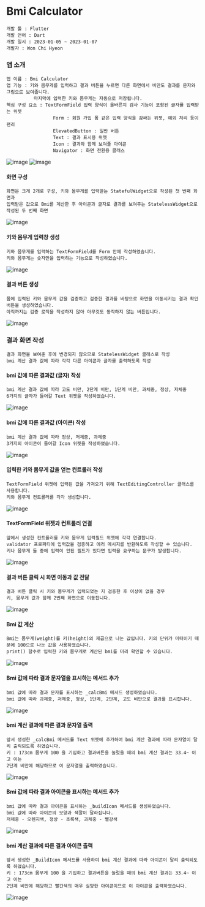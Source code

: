 # Bmi Calculator

```
개발 툴 : Flutter
개발 언어 : Dart
개발 일시 : 2023-01-05 ~ 2023-01-07
개발자 : Won Chi Hyeon
```

### 앱 소개
```
앱 이름 : Bmi Calculator
앱 기능 : 키와 몸무게를 입력하고 결과 버튼을 누르면 다른 화면에서 비만도 결과를 문자와 그림으르 보여줍니다.
          마지막에 입력한 키와 몸무게는 자동으로 저장됩니다.
핵심 구성 요소 : TextFormField 입력 양식이 올바른지 검사 기능이 포함된 글자를 입력받는 위젯
                 Form : 회원 가입 폼 같은 입력 양식을 감싸는 위젯, 예외 처리 등이 편리
                 ElevatedButton : 일반 버튼
                 Text : 결과 표시용 위젯
                 Icon : 결과와 함께 보여줄 아이콘
                 Navigator : 화면 전환용 클래스
```
![image](https://user-images.githubusercontent.com/58906858/211132423-7b05fe0b-70fd-470b-96f5-a86bd6c1dbb3.png)
![image](https://user-images.githubusercontent.com/58906858/211132450-f01152a9-c483-4547-9113-4aa06618172c.png)
          



#### 화면 구성
```
화면은 크게 2개로 구성, 키와 몸무게를 입력받는 StatefulWidget으로 작성된 첫 번째 화면과
입력받은 값으로 Bmi를 계산한 후 아이콘과 글자로 결과를 보여주는 StatelessWidget으로 작성된 두 번째 화면
```
![image](https://user-images.githubusercontent.com/58906858/210713779-05867828-5755-47d5-94d1-ac03b607797d.png)

#### 키와 몸무게 입력창 생성
```
키와 몸무게를 입력하는 TextFormField를 Form 안에 작성하였습니다.
키와 몸무게는 숫자만을 입력하는 기능으로 작성하였습니다.
```
![image](https://user-images.githubusercontent.com/58906858/210717458-14d91a8d-0bdb-4baa-9e4e-ced043164f2d.png)

#### 결과 버튼 생성
```
폼에 입력된 키와 몸무게 값을 검증하고 검증한 결과를 바탕으로 화면을 이동시키는 결과 확인 버튼을 생성하였습니다.
아직까지는 검증 로직을 작성하지 않아 아무것도 동작하지 않는 버튼입니다.
```
![image](https://user-images.githubusercontent.com/58906858/210718891-2556dd56-b34b-4ea3-a0f0-8feec589d081.png)

### 결과 화면 작성
```
결과 화면을 보여준 후에 변경되지 않으므로 StatelessWidget 클래스로 작성
bmi 계산 결과 값에 따라 각각 다른 아이콘과 글자를 출력하도록 작성
```

#### bmi 값에 따른 결과값 (글자) 작성
```
bmi 계산 결과 값에 따라 고도 비만, 2단계 비만, 1단계 비만, 과체중, 정상, 저체중 
6가지의 글자가 들어갈 Text 위젯을 작성하였습니다.
```
![image](https://user-images.githubusercontent.com/58906858/210721287-6815d4f0-ffd1-4dbc-9de3-de60c493ee66.png)

#### bmi 값에 따른 결과값 (아이콘) 작성
```
bmi 계산 결과 값에 따라 정상, 저체중, 과체중 
3가지의 아이콘이 들어갈 Icon 위젯을 작성하였습니다.
```
![image](https://user-images.githubusercontent.com/58906858/210721887-9c215730-779e-40b1-93df-b80d966f492e.png)

#### 입력한 키와 몸무게 값을 얻는 컨트롤러 작성
```
TextFormField 위젯에 입력된 값을 가져오기 위해 TextEditingController 클래스를 사용합니다.
키와 몸무게 컨트롤러를 각각 생성합니다.
```
![image](https://user-images.githubusercontent.com/58906858/210928546-0ad14b3e-4d31-4b1b-a86a-d87e56479dc8.png)

#### TextFormField 위젯과 컨트롤러 연결
```
앞에서 생성한 컨트롤러를 키와 몸무게 입력필드 위젯에 각각 연결합니다.
validator 프로퍼티에 입력값을 검증하고 에러 메시지를 반환하도록 작성할 수 있습니다.
키나 몸무게 둘 중에 입력이 안된 필드가 있다면 입력을 요구하는 문구가 발생합니다.
```
![image](https://user-images.githubusercontent.com/58906858/210936000-80600183-872a-49ac-8375-4dd9675325ba.png)

#### 결과 버튼 클릭 시 화면 이동과 값 전달
```
결과 버튼 클릭 시 키와 몸무게가 입력되었는 지 검증한 후 이상이 없을 경우
키, 몸무게 값과 함께 2번째 화면으로 이동합니다.
```
![image](https://user-images.githubusercontent.com/58906858/210936140-1afb3633-cc6c-41ad-a818-e87504e90bc6.png)

#### Bmi 값 계산
```
Bmi는 몸무게(weight)를 키(height)의 제곱으로 나눈 값입니다. 키의 단위가 미터이기 때문에 100으로 나눈 값을 사용하였습니다.
print() 함수로 입력한 키와 몸무게로 계산된 bmi를 미리 확인할 수 있습니다.
```
![image](https://user-images.githubusercontent.com/58906858/210936774-932bae4c-66bb-4b8b-b487-317ae719e21b.png)
       
#### Bmi 값에 따라 결과 문자열을 표시하는 메서드 추가
```
bmi 값에 따라 결과 문자를 표시하는 _calcBmi 메서드 생성하였습니다. 
bmi 값에 따라 과체중, 저체중, 정상, 1단계, 2단계, 고도 비만으로 결과를 표시합니다.
```
![image](https://user-images.githubusercontent.com/58906858/211131656-839e6507-2ed0-45f0-af44-44394828df64.png)

#### bmi 계산 결과에 따른 결과 문자열 출력
```
앞서 생성한 _calcBmi 메서드를 Text 위젯에 추가하여 bmi 계산 결과에 따라 문자열이 달리 출릭되도록 하였습니다.
키 : 173cm 몸무게 100 을 기입하고 결과버튼을 눌렀을 때의 bmi 계산 결과는 33.4~ 이고 이는 
2단계 비만에 해당하므로 이 문자열을 출력하였습니다.
```
![image](https://user-images.githubusercontent.com/58906858/211131946-fd113255-c662-40cc-9e51-ac63fdcad655.png)

#### Bmi 값에 따라 결과 아이콘을 표시하는 메서드 추가
```
bmi 값에 따라 결과 아이콘을 표시하는 _buildIcon 메서드를 생성하였습니다.
bmi 값에 따라 아이콘의 모양과 색깔이 달라집니다. 
저체중 - 오렌지색, 정상 - 초록색, 과체중 - 빨강색
```
![image](https://user-images.githubusercontent.com/58906858/211132117-5b915cce-07a7-45a7-b9e7-a8cabc58f3c1.png)

#### bmi 계산 결과에 따른 결과 아이콘 출력
```
앞서 생성한 _BuildIcon 메서드를 사용하여 bmi 계산 결과에 따라 아이콘이 달리 출릭되도록 하였습니다.
키 : 173cm 몸무게 100 을 기입하고 결과버튼을 눌렀을 때의 bmi 계산 결과는 33.4~ 이고 이는 
2단계 비만에 해당하고 빨간색의 매우 실망한 아이콘이므로 이 아이콘을 출력하였습니다.
```
![image](https://user-images.githubusercontent.com/58906858/211132332-4c2f6128-a52d-4181-b000-5310775b3383.png)
